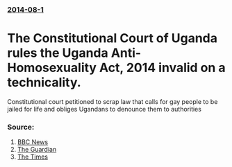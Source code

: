 ### [2014-08-1](/news/2014/08/1/index.md)

# The Constitutional Court of Uganda rules the Uganda Anti-Homosexuality Act, 2014 invalid on a technicality. 

Constitutional court petitioned to scrap law that calls for gay people to be jailed for life and obliges Ugandans to denounce them to authorities


### Source:

1. [BBC News](http://www.bbc.com/news/world-africa-28605400)
2. [The Guardian](http://www.theguardian.com/world/2014/jul/31/uganda-anti-gay-law-constitutional-court)
3. [The Times](http://www.timeslive.co.za/africa/2014/08/01/uganda-constitutional-court-annuls-new-anti-gay-law)
